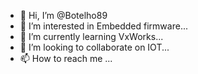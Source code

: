 - 👋 Hi, I’m @Botelho89
- 👀 I’m interested in Embedded firmware...
- 🌱 I’m currently learning VxWorks...
- 💞️ I’m looking to collaborate on IOT...
- 📫 How to reach me ...

<!---
Botelho89/Botelho89 is a ✨ special ✨ repository because its `README.md` (this file) appears on your GitHub profile.
You can click the Preview link to take a look at your changes.
--->
